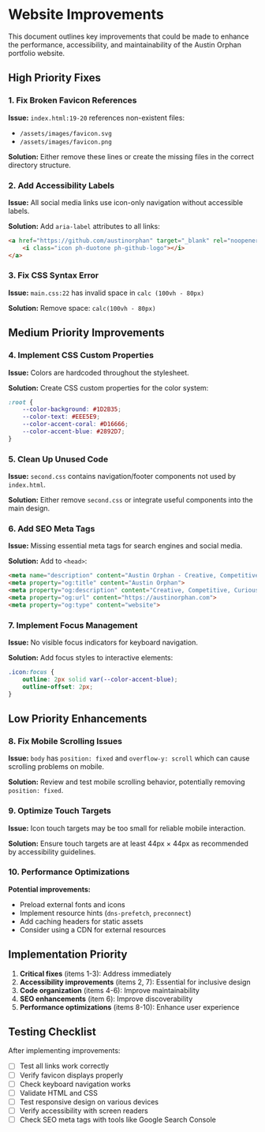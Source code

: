 # Website Improvements

This document outlines key improvements that could be made to enhance the performance, accessibility, and maintainability of the Austin Orphan portfolio website.

## High Priority Fixes

### 1. Fix Broken Favicon References
**Issue:** `index.html:19-20` references non-existent files:
- `/assets/images/favicon.svg`
- `/assets/images/favicon.png`

**Solution:** Either remove these lines or create the missing files in the correct directory structure.

### 2. Add Accessibility Labels
**Issue:** All social media links use icon-only navigation without accessible labels.

**Solution:** Add `aria-label` attributes to all links:
```html
<a href="https://github.com/austinorphan" target="_blank" rel="noopener noreferrer" aria-label="GitHub Profile">
    <i class="icon ph-duotone ph-github-logo"></i>
</a>
```

### 3. Fix CSS Syntax Error
**Issue:** `main.css:22` has invalid space in `calc (100vh - 80px)`

**Solution:** Remove space: `calc(100vh - 80px)`

## Medium Priority Improvements

### 4. Implement CSS Custom Properties
**Issue:** Colors are hardcoded throughout the stylesheet.

**Solution:** Create CSS custom properties for the color system:
```css
:root {
    --color-background: #1D2B35;
    --color-text: #EEE5E9;
    --color-accent-coral: #D16666;
    --color-accent-blue: #2892D7;
}
```

### 5. Clean Up Unused Code
**Issue:** `second.css` contains navigation/footer components not used by `index.html`.

**Solution:** Either remove `second.css` or integrate useful components into the main design.

### 6. Add SEO Meta Tags
**Issue:** Missing essential meta tags for search engines and social media.

**Solution:** Add to `<head>`:
```html
<meta name="description" content="Austin Orphan - Creative, Competitive, Curious. Portfolio and contact information.">
<meta property="og:title" content="Austin Orphan">
<meta property="og:description" content="Creative, Competitive, Curious">
<meta property="og:url" content="https://austinorphan.com">
<meta property="og:type" content="website">
```

### 7. Implement Focus Management
**Issue:** No visible focus indicators for keyboard navigation.

**Solution:** Add focus styles to interactive elements:
```css
.icon:focus {
    outline: 2px solid var(--color-accent-blue);
    outline-offset: 2px;
}
```

## Low Priority Enhancements

### 8. Fix Mobile Scrolling Issues
**Issue:** `body` has `position: fixed` and `overflow-y: scroll` which can cause scrolling problems on mobile.

**Solution:** Review and test mobile scrolling behavior, potentially removing `position: fixed`.

### 9. Optimize Touch Targets
**Issue:** Icon touch targets may be too small for reliable mobile interaction.

**Solution:** Ensure touch targets are at least 44px × 44px as recommended by accessibility guidelines.

### 10. Performance Optimizations
**Potential improvements:**
- Preload external fonts and icons
- Implement resource hints (`dns-prefetch`, `preconnect`)
- Add caching headers for static assets
- Consider using a CDN for external resources

## Implementation Priority

1. **Critical fixes** (items 1-3): Address immediately
2. **Accessibility improvements** (items 2, 7): Essential for inclusive design
3. **Code organization** (items 4-6): Improve maintainability
4. **SEO enhancements** (item 6): Improve discoverability
5. **Performance optimizations** (items 8-10): Enhance user experience

## Testing Checklist

After implementing improvements:
- [ ] Test all links work correctly
- [ ] Verify favicon displays properly
- [ ] Check keyboard navigation works
- [ ] Validate HTML and CSS
- [ ] Test responsive design on various devices
- [ ] Verify accessibility with screen readers
- [ ] Check SEO meta tags with tools like Google Search Console